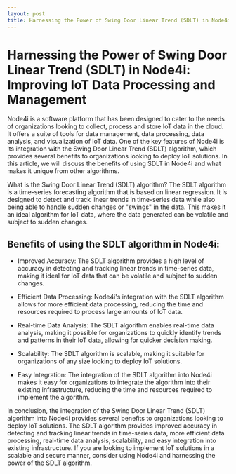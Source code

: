 ```yaml
---
layout: post
title: Harnessing the Power of Swing Door Linear Trend (SDLT) in Node4i
---
```


# Harnessing the Power of Swing Door Linear Trend (SDLT) in Node4i: Improving IoT Data Processing and Management

Node4i is a software platform that has been designed to cater to the needs of organizations looking to collect, process and store IoT data in the cloud. It offers a suite of tools for data management, data processing, data analysis, and visualization of IoT data. One of the key features of Node4i is its integration with the Swing Door Linear Trend (SDLT) algorithm, which provides several benefits to organizations looking to deploy IoT solutions. In this article, we will discuss the benefits of using SDLT in Node4i and what makes it unique from other algorithms.

What is the Swing Door Linear Trend (SDLT) algorithm?
The SDLT algorithm is a time-series forecasting algorithm that is based on linear regression. It is designed to detect and track linear trends in time-series data while also being able to handle sudden changes or "swings" in the data. This makes it an ideal algorithm for IoT data, where the data generated can be volatile and subject to sudden changes.

## Benefits of using the SDLT algorithm in Node4i:

- Improved Accuracy: The SDLT algorithm provides a high level of accuracy in detecting and tracking linear trends in time-series data, making it ideal for IoT data that can be volatile and subject to sudden changes.

- Efficient Data Processing: Node4i's integration with the SDLT algorithm allows for more efficient data processing, reducing the time and resources required to process large amounts of IoT data.

- Real-time Data Analysis: The SDLT algorithm enables real-time data analysis, making it possible for organizations to quickly identify trends and patterns in their IoT data, allowing for quicker decision making.

- Scalability: The SDLT algorithm is scalable, making it suitable for organizations of any size looking to deploy IoT solutions.

- Easy Integration: The integration of the SDLT algorithm into Node4i makes it easy for organizations to integrate the algorithm into their existing infrastructure, reducing the time and resources required to implement the algorithm.

In conclusion, the integration of the Swing Door Linear Trend (SDLT) algorithm into Node4i provides several benefits to organizations looking to deploy IoT solutions. The SDLT algorithm provides improved accuracy in detecting and tracking linear trends in time-series data, more efficient data processing, real-time data analysis, scalability, and easy integration into existing infrastructure. If you are looking to implement IoT solutions in a scalable and secure manner, consider using Node4i and harnessing the power of the SDLT algorithm.
